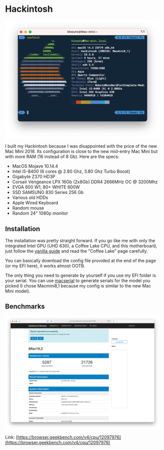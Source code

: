 # Hackintosh

![System spec](https://raw.githubusercontent.com/kinoute/Hack-Z370-HD3P-i5-8400/master/Pictures/system.png)

I built my Hackintosh because I was disappointed with the price of the new Mac Mini 2018. Its configuration is close to the new mid-entry Mac Mini but with more RAM (16 instead of 8 Gb). Here are the specs:

- MacOS Mojave 10.14.4
- Intel i5-8400 (6 cores @ 2.80 Ghz, 3.80 Ghz Turbo Boost)
- Gigabyte Z370 HD3P
- Corsair Vengeance LPX 16Gb (2x8Gb) DDR4 2666MHz OC @ 3200Mhz
- EVGA 600 W1, 80+ WHITE 600W
- SSD SAMSUNG 830 Series 256 Gb
- Various old HDDs
- Apple Wired Keyboard
- Random mouse
- Random 24" 1080p monitor

## Installation

The installation was pretty straight forward. If you go like me with only the integrated Intel GPU (UHD 630), a Coffee Lake CPU, and this motherboard, just follow the [vanilla guide](https://hackintosh.gitbook.io/-r-hackintosh-vanilla-desktop-guide/) and read the "Coffee Lake" page carefully.

You can basically download the config file provided at the end of the page (or my EFI here), it works almost OOTB.

The only thing you need to generate by yourself if you use my EFI folder is your serial. You can use [macserial](https://github.com/acidanthera/macserial) to generate serials for the model you picked (I chose Macmini8,1 because my config is similar to the new Mac Mini model).

## Benchmarks

![Geekbench](https://raw.githubusercontent.com/kinoute/Hack-Z370-HD3P-i5-8400/master/Pictures/geekbench.png)

Link: [https://browser.geekbench.com/v4/cpu/12097976](https://browser.geekbench.com/v4/cpu/12097976)


